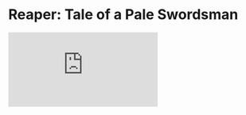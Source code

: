 <script setup>
import GameLinks from '$components/GameLinks.vue';
import media from "./media.json"
</script>

# Reaper: Tale of a Pale Swordsman

<iframe class="w-full aspect-video rounded-lg my-4"
  src="https://www.youtube.com/embed/eBOuCtG3yno?controls=1&amp;autohide=1&amp;rel=0&amp;hd=1&amp;vq=hd720"
  frameborder="0" allowfullscreen="" />

<GameLinks showText name="Reaper" googlePlayURL='https://play.google.com/store/apps/details?id=net.hexage.reaper'
  appStoreURL='https://itunes.apple.com/us/app/reaper-tale-pale-swordsman/id698299228' />

## Description

**Become the Black Swordsman!**

Enter the world ripe with magic and monsters!

Become the Black Swordsman and slay thousands of enemies in an epic action RPG!

**FEATURES**

- Take countless quests and uncover the secrets of Wilderness
- Level up your character with skills of your choice
- Hundreds of swords, armor and accessories to equip
- Play all sides and make your own decisions
- Online leaderboards and achievements
- Signature soundtrack by Kubatko

## Media

<figure v-for="item in media" class="my-2">
  <picture v-if="item.type === 'image'">
    <img class="w-full rounded-lg" :src="item.url" :alt="`Flying Tank - ${item.title}`">
  </picture>
  <video v-if="item.type === 'video'" class="w-full rounded-lg" :src="item.url" autoplay loop controlslist="nodownload nofullscreen noremoteplayback" disablepictureinpicture disableremoteplayback muted playsinline></video>
  <figcaption class="w-full text-muted text-sm py-2">{{ item.title }}</figcaption>
</figure>
